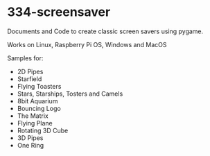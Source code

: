 # 334-screensaver

Documents and Code to create classic screen savers using pygame.

Works on Linux, Raspberry Pi OS, Windows and MacOS

Samples for:

- 2D Pipes
- Starfield
- Flying Toasters
- Stars, Starships, Tosters and Camels
- 8bit Aquarium
- Bouncing Logo
- The Matrix
- Flying Plane
- Rotating 3D Cube
- 3D Pipes
- One Ring
